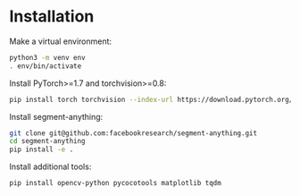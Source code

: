 # Installation
Make a virtual environment:

```bash
python3 -m venv env
. env/bin/activate
```

Install PyTorch>=1.7 and torchvision>=0.8:

```bash
pip install torch torchvision --index-url https://download.pytorch.org/whl/cu113
```

Install segment-anything:

```bash
git clone git@github.com:facebookresearch/segment-anything.git
cd segment-anything
pip install -e .
```

Install additional tools:
```bash
pip install opencv-python pycocotools matplotlib tqdm
```